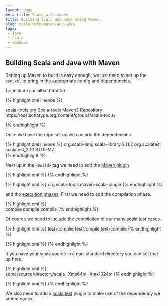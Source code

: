 ```yaml
---
layout: page
meta-title: Scala with maven
title: Building Scala and Java using Maven.
slug: scala-with-maven-and-java
tags:
 - java
 - scala
 - lambdas
---
```


Building Scala and Java with Maven 
----------------------------------

Setting up Maven to build is easy enough, we just need to set up the ```pom.xml``` to bring in the appropriate config and dependencies. 

{% include socialbar.html %}


{% highlight xml linenos %}

<repositories>
  <repository>
    <id>scala-tools.org</id>
    <name>Scala-tools Maven2 Repository</name>
    <url>https://oss.sonatype.org/content/groups/scala-tools/</url>
  </repository>
</repositories>

{% endhighlight %}

Once we have the repo set up we can add the dependencies

{% highlight xml linenos %}
  <dependency>
    <groupId>org.scala-lang</groupId>
    <artifactId>scala-library</artifactId>
    <version>2.11.2</version>
  </dependency>
  <dependency>
      <groupId>org.scalatest</groupId>
      <artifactId>scalatest_2.10</artifactId>
      <version>3.0.0-M7</version>
  </dependency>  
{% endhighlight %}

Next up in the ```<build>``` tag we need to add the [Maven plugin][SCALA-MAVEN-PLUGIN]

{% highlight xml %}
<plugin>
{% endhighlight %}



{% highlight xml %}
	<groupId>org.scala-tools</groupId>
	<artifactId>maven-scala-plugin</artifactId>
	<executions>
{% endhighlight %}

and the [execution phases][PHASES]. First we need to add the compilation phase.

{% highlight xml %}      
		<execution>
		  <id>compile</id>
		  <goals>
		    <goal>compile</goal>
		  </goals>
		  <phase>compile</phase>
		</execution>
{% endhighlight %}

Of cource we need to include the compilation of our many scala test cases.

{% highlight xml %}
		<execution>
		  <id>test-compile</id>
		  <goals>
		    <goal>testCompile</goal>
		  </goals>
		  <phase>test-compile</phase>
		</execution>
{% endhighlight %}


{% highlight xml %}
	</executions>
{% endhighlight %}

If you have your scala source in a non-standard directory you can set that up here.

{% highlight xml %}      
	<configuration>
		<sourceDir>some/source/directory/scala</sourceDir>
	    <jvmArgs>
	    	<jvmArg>-Xms64m</jvmArg>
	        <jvmArg>-Xmx1024m</jvmArg>
	    </jvmArgs>
	</configuration>
{% endhighlight %}


{% highlight xml %}
</plugin>
{% endhighlight %}

We also need to add a [scala test][SCALA-TEST] plugin to make use of the dependency we added earlier.


[SCALA-TEST]: http://www.scalatest.org/user_guide/using_the_scalatest_maven_plugin
[SCALA-MAVEN-PLUGIN]: http://scala-tools.org/mvnsites/maven-scala-plugin/usage.html
[PHASES]: https://maven.apache.org/guides/introduction/introduction-to-the-lifecycle.html
